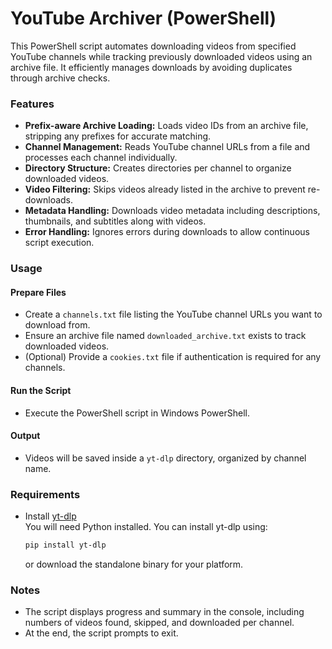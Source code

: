 # YouTube Archiver (PowerShell)

This PowerShell script automates downloading videos from specified YouTube channels while tracking previously downloaded videos using an archive file. It efficiently manages downloads by avoiding duplicates through archive checks.

### Features
- **Prefix-aware Archive Loading:** Loads video IDs from an archive file, stripping any prefixes for accurate matching.
- **Channel Management:** Reads YouTube channel URLs from a file and processes each channel individually.
- **Directory Structure:** Creates directories per channel to organize downloaded videos.
- **Video Filtering:** Skips videos already listed in the archive to prevent re-downloads.
- **Metadata Handling:** Downloads video metadata including descriptions, thumbnails, and subtitles along with videos.
- **Error Handling:** Ignores errors during downloads to allow continuous script execution.

### Usage

#### Prepare Files
- Create a `channels.txt` file listing the YouTube channel URLs you want to download from.
- Ensure an archive file named `downloaded_archive.txt` exists to track downloaded videos.
- (Optional) Provide a `cookies.txt` file if authentication is required for any channels.

#### Run the Script
- Execute the PowerShell script in Windows PowerShell.

#### Output
- Videos will be saved inside a `yt-dlp` directory, organized by channel name.

### Requirements
- Install [yt-dlp](https://github.com/yt-dlp/yt-dlp)  
  You will need Python installed. You can install yt-dlp using:  
  ```powershell
  pip install yt-dlp
  ```
  or download the standalone binary for your platform.

### Notes
- The script displays progress and summary in the console, including numbers of videos found, skipped, and downloaded per channel.
- At the end, the script prompts to exit.